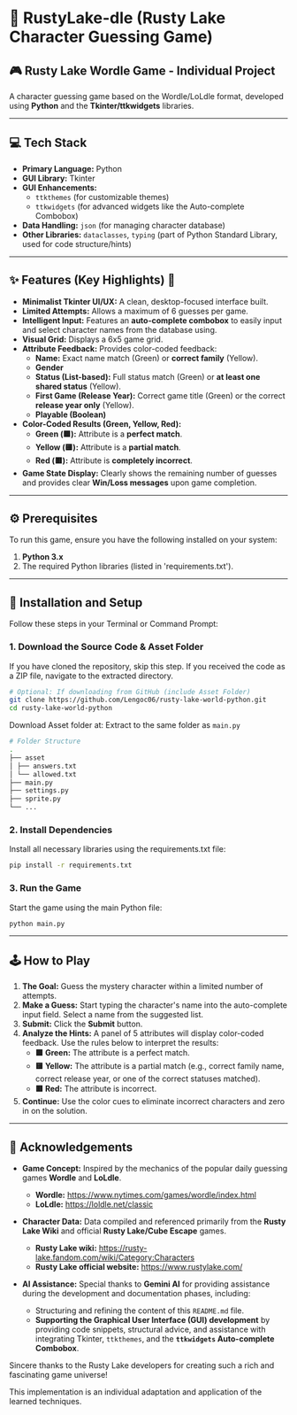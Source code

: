 # 🦉 RustyLake-dle (Rusty Lake Character Guessing Game)

## 🎮 Rusty Lake Wordle Game - Individual Project

A character guessing game based on the Wordle/LoLdle format, developed using **Python** and the **Tkinter/ttkwidgets** libraries.

---

## 💻 Tech Stack

* **Primary Language:** Python
* **GUI Library:** Tkinter
* **GUI Enhancements:**
    * `ttkthemes` (for customizable themes)
    * `ttkwidgets` (for advanced widgets like the Auto-complete Combobox)
* **Data Handling:** `json` (for managing character database)
* **Other Libraries:** `dataclasses`, `typing` (part of Python Standard Library, used for code structure/hints)

---

## ✨ Features (Key Highlights) 🦉

* **Minimalist Tkinter UI/UX:** A clean, desktop-focused interface built.
* **Limited Attempts:** Allows a maximum of 6 guesses per game.
* **Intelligent Input:** Features an **auto-complete combobox** to easily input and select character names from the database using.
* **Visual Grid:** Displays a 6x5 game grid.
* **Attribute Feedback:** Provides color-coded feedback:
    * **Name:** Exact name match (Green) or **correct family** (Yellow).
    * **Gender**
    * **Status (List-based):** Full status match (Green) or **at least one shared status** (Yellow).
    * **First Game (Release Year):** Correct game title (Green) or the correct **release year only** (Yellow).
    * **Playable (Boolean)**
* **Color-Coded Results (Green, Yellow, Red):**
    * **Green (🟩):** Attribute is a **perfect match**.
    * **Yellow (🟨):** Attribute is a **partial match**.
    * **Red (🟥):** Attribute is **completely incorrect**.
* **Game State Display:** Clearly shows the remaining number of guesses and provides clear **Win/Loss messages** upon game completion.

---

## ⚙️ Prerequisites

To run this game, ensure you have the following installed on your system:

1. **Python 3.x**
2. The required Python libraries (listed in 'requirements.txt').

---

## 🚀 Installation and Setup

Follow these steps in your Terminal or Command Prompt:

### 1. Download the Source Code & Asset Folder

If you have cloned the repository, skip this step. If you received the code as a ZIP file, navigate to the extracted directory.

```Bash
# Optional: If downloading from GitHub (include Asset Folder)
git clone https://github.com/Lengoc06/rusty-lake-world-python.git
cd rusty-lake-world-python
```

Download Asset folder at: 
Extract to the same folder as ```main.py```
```Bash
# Folder Structure
.
├── asset
│ ├── answers.txt
│ └── allowed.txt
├── main.py
├── settings.py
├── sprite.py
└── ...
```

### 2. Install Dependencies

Install all necessary libraries using the requirements.txt file:

```Bash
pip install -r requirements.txt
```

### 3. Run the Game

Start the game using the main Python file:

```Bash
python main.py
```

---

## 🕹️ How to Play

1.  **The Goal:** Guess the mystery character within a limited number of attempts.
2.  **Make a Guess:** Start typing the character's name into the auto-complete input field. Select a name from the suggested list.
3.  **Submit:** Click the **Submit** button.
4.  **Analyze the Hints:** A panel of 5 attributes will display color-coded feedback. Use the rules below to interpret the results:
    * **🟩 Green:** The attribute is a perfect match.
    * **🟨 Yellow:** The attribute is a partial match (e.g., correct family name, correct release year, or one of the correct statuses matched).
    * **🟥 Red:** The attribute is incorrect.
5.  **Continue:** Use the color cues to eliminate incorrect characters and zero in on the solution.

---

## 🙏 Acknowledgements

* **Game Concept:** Inspired by the mechanics of the popular daily guessing games **Wordle** and **LoLdle**.
    * **Wordle:** https://www.nytimes.com/games/wordle/index.html
    * **LoLdle:** https://loldle.net/classic

* **Character Data:** Data compiled and referenced primarily from the **Rusty Lake Wiki** and official **Rusty Lake/Cube Escape** games.
    * **Rusty Lake wiki:** https://rusty-lake.fandom.com/wiki/Category:Characters
    * **Rusty Lake official website:** https://www.rustylake.com/

* **AI Assistance:** Special thanks to **Gemini AI** for providing assistance during the development and documentation phases, including:
    * Structuring and refining the content of this `README.md` file.
    * **Supporting the Graphical User Interface (GUI) development** by providing code snippets, structural advice, and assistance with integrating Tkinter, `ttkthemes`, and the **`ttkwidgets` Auto-complete Combobox**.

Sincere thanks to the Rusty Lake developers for creating such a rich and fascinating game universe!

This implementation is an individual adaptation and application of the learned techniques.